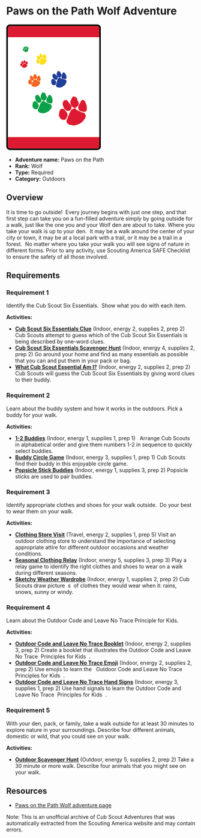# Paws on the Path Wolf Adventure

![Paws on the Path Wolf adventure belt loop](images/paws-on-the-path.jpg)

- **Adventure name:** Paws on the Path
- **Rank:** Wolf
- **Type:** Required
- **Category:** Outdoors

## Overview

It is time to go outside!  Every journey begins with just one step, and that first step can take you on a fun-filled adventure simply by going outside for a walk, just like the one you and your Wolf den are about to take. Where you take your walk is up to your den.  It may be a walk around the center of your city or town, it may be at a local park with a trail, or it may be a trail in a forest.  No matter where you take your walk you will see signs of nature in different forms. Prior to any activity, use Scouting America SAFE Checklist to ensure the safety of all those involved.

## Requirements

### Requirement 1

Identify the Cub Scout Six Essentials.  Show what you do with each item.

**Activities:**

- **[Cub Scout Six Essentials Clue](https://www.scouting.org/cub-scout-activities/cub-scout-six-essentials-clue/)** (Indoor, energy 2, supplies 2, prep 2)
  ​ Cub Scouts attempt to guess which of the Cub Scout Six Essentials is being described by one-word clues. ​ ​ ​
- **[Cub Scout Six Essentials Scavenger Hunt](https://www.scouting.org/cub-scout-activities/cub-scout-six-essentials-scavenger-hunt/)** (Indoor, energy 4, supplies 2, prep 2)
  Go around your home and find as many essentials as  possible that you can  and put them in your pack or bag.
- **[What Cub Scout Essential Am I?](https://www.scouting.org/cub-scout-activities/what-cub-scout-essential-am-i/)** (Indoor, energy 2, supplies 2, prep 2)
  Cub Scouts will guess the Cub Scout Six Essentials by giving word clues to their buddy.

### Requirement 2

Learn about the buddy system and how it works in the outdoors. Pick a buddy for your walk.

**Activities:**

- **[1-2  Buddies](https://www.scouting.org/cub-scout-activities/1-2-buddies/)** (Indoor, energy 1, supplies 1, prep 1)
  ​ ​ Arrange Cub Scouts in alphabetical order and give them numbers 1-2 in sequence to quickly select buddies. ​ ​ ​ ​ ​
- **[Buddy Circle Game](https://www.scouting.org/cub-scout-activities/buddy-circle-game/)** (Indoor, energy 3, supplies 1, prep 1)
  Cub Scouts find their buddy in this enjoyable circle game.
- **[Popsicle Stick Buddies](https://www.scouting.org/cub-scout-activities/popsicle-stick-buddies/)** (Indoor, energy 1, supplies 3, prep 2)
  Popsicle sticks are used  to pair buddies.

### Requirement 3

Identify appropriate clothes and shoes for your walk outside.  Do your best to wear them on your walk.

**Activities:**

- **[Clothing Store Visit](https://www.scouting.org/cub-scout-activities/clothing-store-visit/)** (Travel, energy 2, supplies 1, prep 5)
  Visit an outdoor clothing store to  understand the importance of selecting appropriate attire for different outdoor occasions and weather conditions.
- **[Seasonal Clothing Relay](https://www.scouting.org/cub-scout-activities/seasonal-clothing-relay/)** (Indoor, energy 5, supplies 3, prep 3)
  Play a relay game to identify the right clothes and shoes to wear on a walk during different seasons.
- **[Sketchy Weather Wardrobe](https://www.scouting.org/cub-scout-activities/sketchy-weather-wardrobe/)** (Indoor, energy 1, supplies 2, prep 2)
  Cub Scouts draw picture ​ s ​  of clothes they would wear when it: rains, snows, sunny or windy.

### Requirement 4

Learn about the Outdoor Code and Leave No Trace Principle for Kids.

**Activities:**

- **[Outdoor Code and Leave No Trace Booklet](https://www.scouting.org/cub-scout-activities/outdoor-code-and-leave-no-trace-booklet/)** (Indoor, energy 2, supplies 3, prep 2)
  Create a booklet that illustrates the Outdoor Code and Leave No Trace  ​ Principles for Kids ​ .
- **[Outdoor Code and Leave No Trace Emoji](https://www.scouting.org/cub-scout-activities/outdoor-code-and-leave-no-trace-emoji/)** (Indoor, energy 2, supplies 2, prep 2)
  Use emojis to learn the  ​ ​ Outdoor Code and Leave No Trace  ​ Principles for Kids ​ .
- **[Outdoor Code and Leave No Trace Hand Signs](https://www.scouting.org/cub-scout-activities/outdoor-code-and-leave-no-trace-song/)** (Indoor, energy 3, supplies 1, prep 2)
  Use hand signals to learn the Outdoor Code and Leave No Trace  ​ Principles for Kids ​ .

### Requirement 5

With your den, pack, or family, take a walk outside for at least 30 minutes to explore nature in your surroundings. Describe four different animals, domestic or wild, that you could see on your walk.

**Activities:**

- **[Outdoor Scavenger Hunt](https://www.scouting.org/cub-scout-activities/outdoor-scavenger-hunt/)** (Outdoor, energy 5, supplies 2, prep 2)
  Take a 30 minute​ or more​ walk. Describe four animals that you might see on your walk.


## Resources

- [Paws on the Path Wolf adventure page](https://www.scouting.org/cub-scout-adventures/paws-on-the-path/)

Note: This is an unofficial archive of Cub Scout Adventures that was automatically extracted from the Scouting America website and may contain errors.